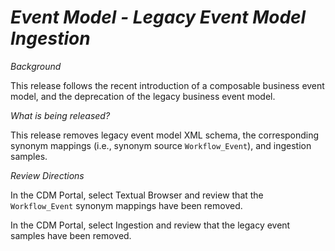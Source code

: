 # *Event Model - Legacy Event Model Ingestion*

_Background_

This release follows the recent introduction of a composable business event model, and the deprecation of the legacy business event model.

_What is being released?_

This release removes legacy event model XML schema, the corresponding synonym mappings (i.e., synonym source `Workflow_Event`), and ingestion samples.

_Review Directions_

In the CDM Portal, select Textual Browser and review that the `Workflow_Event` synonym mappings have been removed.

In the CDM Portal, select Ingestion and review that the legacy event samples have been removed.
